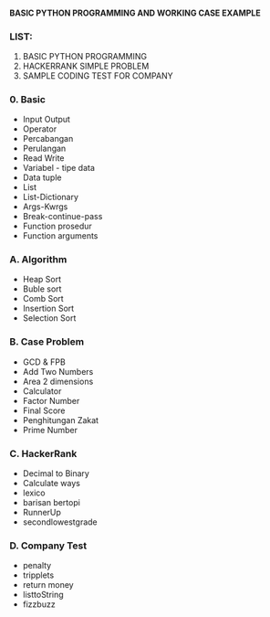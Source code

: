 #### BASIC PYTHON PROGRAMMING AND WORKING CASE EXAMPLE
### LIST:
1. BASIC PYTHON PROGRAMMING
2. HACKERRANK SIMPLE PROBLEM
3. SAMPLE CODING TEST FOR COMPANY

### 0. Basic  
  - Input Output
  - Operator
  - Percabangan
  - Perulangan
  - Read Write
  - Variabel - tipe data
  - Data tuple
  - List
  - List-Dictionary
  - Args-Kwrgs
  - Break-continue-pass
  - Function prosedur
  - Function arguments

### A. Algorithm 
  - Heap Sort
  - Buble sort
  - Comb Sort
  - Insertion Sort
  - Selection Sort
### B. Case Problem
  - GCD & FPB
  - Add Two Numbers
  - Area 2 dimensions
  - Calculator
  - Factor Number
  - Final Score
  - Penghitungan Zakat
  - Prime Number
### C. HackerRank
  - Decimal to Binary
  - Calculate ways
  - lexico
  - barisan bertopi
  - RunnerUp
  - secondlowestgrade
### D. Company Test
  - penalty
  - tripplets
  - return money
  - listtoString
  - fizzbuzz
